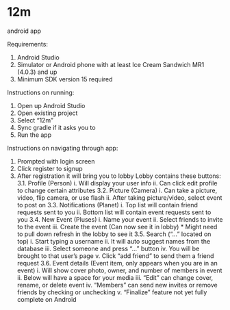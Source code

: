 # 12m
android app

Requirements:
1. Android Studio
2. Simulator or Android phone with at least Ice Cream Sandwich MR1 (4.0.3) and up
3. Minimum SDK version 15 required

Instructions on running:
1. Open up Android Studio
2. Open existing project
3. Select “12m”
4. Sync gradle if it asks you to
5. Run the app

Instructions on navigating through app:
1. Prompted with login screen
2. Click register to signup
3. After registration it will bring you to lobby
Lobby contains these buttons:
	3.1. Profile (Person)
		i. Will display your user info
		ii. Can click edit profile to change certain attributes
	3.2. Picture (Camera)
		i. Can take a picture, video, flip camera, or use flash
		ii. After taking picture/video, select event to post on
	3.3. Notifications (Planet)
		i. Top list will contain friend requests sent to you
		ii. Bottom list will contain event requests sent to you
	3.4. New Event (Pluses)
		i. Name your event
		ii. Select friends to invite to the event
		iii. Create the event (Can now see it in lobby)
		* Might need to pull down refresh in the lobby to see it
	3.5. Search (“…” located on top)
		i. Start typing a username
		ii. It will auto suggest names from the database
		iii. Select someone and press “…” button
		iv. You will be brought to that user’s page
		v. Click “add friend” to send them a friend request
	3.6. Event details (Event item, only appears when you are in an event)
		i. Will show cover photo, owner, and number of members in event
		ii. Below will have a space for your media
		iii. “Edit” can change cover, rename, or delete event
		iv. “Members” can send new invites or remove friends by checking or unchecking
		v. “Finalize” feature not yet fully complete on Android